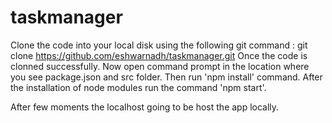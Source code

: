 # taskmanager


Clone the code into your local disk using the following git command :
  git clone https://github.com/eshwarnadh/taskmanager.git
Once the code is clonned successfully.
Now open command prompt in the location where you see package.json and src folder.
Then run 'npm install' command.
After the installation of node modules run the command 'npm start'.

After few moments the localhost going to be host the app locally.
